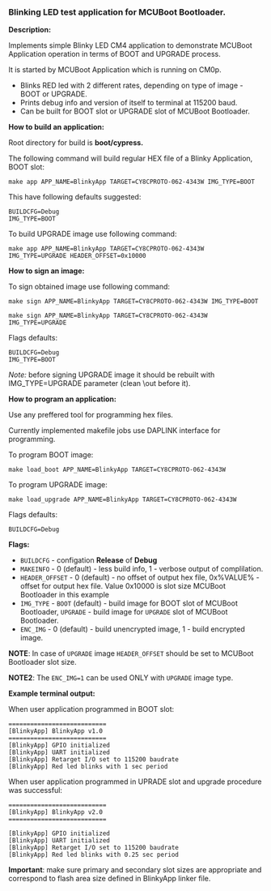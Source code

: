 ### Blinking LED test application for MCUBoot Bootloader.

**Description:**

Implements simple Blinky LED CM4 application to demonstrate MCUBoot Application operation in terms of BOOT and UPGRADE process.

It is started by MCUBoot Application which is running on CM0p.

* Blinks RED led with 2 different rates, depending on type of image - BOOT or UPGRADE.
* Prints debug info and version of itself to terminal at 115200 baud.
* Can be built for BOOT slot or UPGRADE slot of MCUBoot Bootloader.

**How to build an application:**

Root directory for build is **boot/cypress.**

The following command will build regular HEX file of a Blinky Application, BOOT slot:

    make app APP_NAME=BlinkyApp TARGET=CY8CPROTO-062-4343W IMG_TYPE=BOOT

This have following defaults suggested:

    BUILDCFG=Debug
    IMG_TYPE=BOOT

To build UPGRADE image use following command:

    make app APP_NAME=BlinkyApp TARGET=CY8CPROTO-062-4343W IMG_TYPE=UPGRADE HEADER_OFFSET=0x10000

**How to sign an image:**

To sign obtained image use following command:

    make sign APP_NAME=BlinkyApp TARGET=CY8CPROTO-062-4343W IMG_TYPE=BOOT

    make sign APP_NAME=BlinkyApp TARGET=CY8CPROTO-062-4343W IMG_TYPE=UPGRADE

Flags defaults:

    BUILDCFG=Debug
    IMG_TYPE=BOOT

*Note:* before signing UPGRADE image it should be rebuilt with IMG_TYPE=UPGRADE parameter (clean \out before it).

**How to program an application:**

Use any preffered tool for programming hex files.

Currently implemented makefile jobs use DAPLINK interface for programming.

To program BOOT image:

    make load_boot APP_NAME=BlinkyApp TARGET=CY8CPROTO-062-4343W

To program UPGRADE image:

    make load_upgrade APP_NAME=BlinkyApp TARGET=CY8CPROTO-062-4343W

Flags defaults:

    BUILDCFG=Debug

**Flags:**
- `BUILDCFG` - configation **Release** of **Debug**
- `MAKEINFO` - 0 (default) - less build info, 1 - verbose output of complilation.
- `HEADER_OFFSET` - 0 (default) - no offset of output hex file, 0x%VALUE% - offset for output hex file. Value 0x10000 is slot size MCUBoot Bootloader in this example
- `IMG_TYPE` - `BOOT` (default) - build image for BOOT slot of MCUBoot Bootloader, `UPGRADE` - build image for `UPGRADE` slot of MCUBoot Bootloader.
- `ENC_IMG` - 0 (default) - build unencrypted image, 1 - build encrypted image.

**NOTE**: In case of `UPGRADE` image `HEADER_OFFSET` should be set to MCUBoot Bootloader slot size.

**NOTE2**: The `ENC_IMG=1` can be used ONLY with `UPGRADE` image type.

**Example terminal output:**

When user application programmed in BOOT slot:

    ===========================
    [BlinkyApp] BlinkyApp v1.0
    ===========================
    [BlinkyApp] GPIO initialized
    [BlinkyApp] UART initialized
    [BlinkyApp] Retarget I/O set to 115200 baudrate
    [BlinkyApp] Red led blinks with 1 sec period

When user application programmed in UPRADE slot and upgrade procedure was successful:

    ===========================
    [BlinkyApp] BlinkyApp v2.0
    ===========================

    [BlinkyApp] GPIO initialized
    [BlinkyApp] UART initialized
    [BlinkyApp] Retarget I/O set to 115200 baudrate
    [BlinkyApp] Red led blinks with 0.25 sec period

**Important**: make sure primary and secondary slot sizes are appropriate and correspond to flash area size defined in BlinkyApp linker file.
